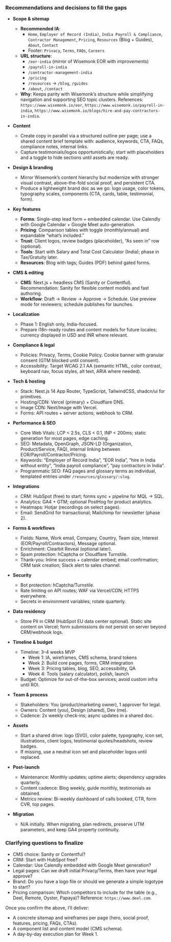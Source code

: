 ### Recommendations and decisions to fill the gaps

- **Scope & sitemap**
  - **Recommended IA**:
    - `Home`, `Employer of Record (India)`, `India Payroll & Compliance`, `Contractor Management`, `Pricing`, `Resources` (Blog + Guides), `About`, `Contact`
    - Footer: `Privacy`, `Terms`, `FAQs`, `Careers`
  - **URL structure**:
    - `/eor-india` (mirror of Wisemonk EOR with improvements)
    - `/payroll-in-india`
    - `/contractor-management-india`
    - `/pricing`
    - `/resources` → `/blog`, `/guides`
    - `/about`, `/contact`
  - **Why**: Keeps parity with Wisemonk’s structure while simplifying navigation and supporting SEO topic clusters. References: `https://www.wisemonk.io/eor`, `https://www.wisemonk.io/payroll-in-india`, `https://www.wisemonk.io/blogs/hire-and-pay-contractors-in-india`.

- **Content**
  - Create copy in parallel via a structured outline per page; use a shared content brief template with: audience, keywords, CTA, FAQs, compliance notes, internal links.
  - Capture testimonials/logos opportunistically; start with placeholders and a toggle to hide sections until assets are ready.

- **Design & branding**
  - Mirror Wisemonk’s content hierarchy but modernize with stronger visual contrast, above-the-fold social proof, and persistent CTA.
  - Produce a lightweight brand doc as we go: logo usage, color tokens, typography scales, components (CTA, cards, table, testimonial, form).

- **Key features**
  - **Forms**: Single-step lead form + embedded calendar. Use Calendly with Google Calendar + Google Meet auto-generation.
  - **Pricing**: Comparison tables with toggle (monthly/annual) and expandable “what’s included.”
  - **Trust**: Client logos, review badges (placeholder), “As seen in” row (optional).
  - **Tools**: Start with Salary and Total Cost Calculator (India); phase in Tax/Gratuity later.
  - **Resources**: Blog with tags; Guides (PDF) behind gated forms.

- **CMS & editing**
  - **CMS**: Next.js + headless CMS (Sanity or Contentful). Recommendation: Sanity for flexible content models and fast authoring.
  - **Workflow**: Draft → Review → Approve → Schedule. Use preview mode for reviewers; schedule publishes for launches.

- **Localization**
  - Phase 1: English only, India-focused.
  - Prepare i18n-ready routes and content models for future locales; currency displayed in USD and INR where relevant.

- **Compliance & legal**
  - Policies: Privacy, Terms, Cookie Policy. Cookie banner with granular consent (GTM blocked until consent).
  - Accessibility: Target WCAG 2.1 AA (semantic HTML, color contrast, keyboard nav, focus styles, alt text, ARIA where needed).

- **Tech & hosting**
  - Stack: Next.js 14 App Router, TypeScript, TailwindCSS, shadcn/ui for primitives.
  - Hosting/CDN: Vercel (primary) + Cloudflare DNS.
  - Image CDN: Next/Image with Vercel.
  - Forms: API routes + server actions; webhook to CRM.

- **Performance & SEO**
  - Core Web Vitals: LCP < 2.5s, CLS < 0.1, INP < 200ms; static generation for most pages, edge caching.
  - SEO: Metadata, OpenGraph, JSON-LD (Organization, Product/Service, FAQ), internal linking between EOR/Payroll/Contractor/Pricing.
  - Keywords: “Employer of Record India”, “EOR India”, “hire in India without entity”, “India payroll compliance”, “pay contractors in India”.
  - Programmatic SEO: FAQ pages and glossary terms as individual, templated entries under `/resources/glossary/:slug`.

- **Integrations**
  - CRM: HubSpot (free) to start; forms sync + pipeline for MQL → SQL.
  - Analytics: GA4 + GTM; optional PostHog for product analytics.
  - Heatmaps: Hotjar (recordings on select pages).
  - Email: SendGrid for transactional; Mailchimp for newsletter (phase 2).

- **Forms & workflows**
  - Fields: Name, Work email, Company, Country, Team size, Interest (EOR/Payroll/Contractors), Message optional.
  - Enrichment: Clearbit Reveal (optional later).
  - Spam protection: hCaptcha or Cloudflare Turnstile.
  - Thank-you: Inline success + calendar embed; email confirmation; CRM task creation; Slack alert to sales channel.

- **Security**
  - Bot protection: hCaptcha/Turnstile.
  - Rate limiting on API routes; WAF via Vercel/CDN; HTTPS everywhere.
  - Secrets in environment variables; rotate quarterly.

- **Data residency**
  - Store PII in CRM (HubSpot EU data center optional). Static site content on Vercel; form submissions do not persist on server beyond CRM/webhook logs.

- **Timeline & budget**
  - Timeline: 3–4 weeks MVP
    - Week 1: IA, wireframes, CMS schema, brand tokens
    - Week 2: Build core pages, forms, CRM integration
    - Week 3: Pricing tables, blog, SEO, accessibility, QA
    - Week 4: Tools (salary calculator), polish, launch
  - Budget: Optimize for out-of-the-box services; avoid custom infra until ROI.

- **Team & process**
  - Stakeholders: You (product/marketing owner), 1 approver for legal.
  - Owners: Content (you), Design (shared), Dev (me).
  - Cadence: 2x weekly check-ins; async updates in a shared doc.

- **Assets**
  - Start a shared drive: logo (SVG), color palette, typography, icon set, illustrations, client logos, testimonial quotes/headshots, review badges.
  - If missing, use a neutral icon set and placeholder logos until replaced.

- **Post-launch**
  - Maintenance: Monthly updates; uptime alerts; dependency upgrades quarterly.
  - Content cadence: Blog weekly, guide monthly, testimonials as obtained.
  - Metrics review: Bi-weekly dashboard of calls booked, CTR, form CVR, top pages.

- **Migration**
  - N/A initially. When migrating, plan redirects, preserve UTM parameters, and keep GA4 property continuity.

### Clarifying questions to finalize
- CMS choice: Sanity or Contentful?
- CRM: Start with HubSpot free?
- Calendar: Use Calendly embedded with Google Meet generation?
- Legal pages: Can we draft initial Privacy/Terms, then have your legal approve?
- Brand: Do you have a logo file or should we generate a simple logotype to start?
- Pricing comparison: Which competitors to include for the table (e.g., Deel, Remote, Oyster, Papaya)? Reference: `https://www.deel.com`.

Once you confirm the above, I’ll deliver:
- A concrete sitemap and wireframes per page (hero, social proof, features, pricing, FAQs, CTAs).
- A component list and content model (CMS schema).
- A day-by-day execution plan for Week 1.